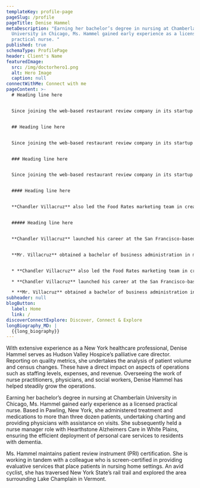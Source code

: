 ```yaml
---
templateKey: profile-page
pageSlug: /profile
pageTitle: Denise Hammel
metaDescription: "Earning her bachelor’s degree in nursing at Chamberlain
  University in Chicago, Ms. Hammel gained early experience as a licensed
  practical nurse. "
published: true
schemaType: ProfilePage
header: Client's Name
featuredImage:
  src: /img/doctorhero1.png
  alt: Hero Image
  caption: null
connectWithMe: Connect with me
pageContent: >-
  # Heading line here


  Since joining the web-based restaurant review company in its startup phase, **Chandler Villacruz** has spearheaded market research activities that have allowed the firm to build effective advertising campaigns and achieve sound business growth.


  ## Heading line here


  Since joining the web-based restaurant review company in its startup phase, **Chandler Villacruz** has spearheaded market research activities that have allowed the firm to build effective advertising campaigns and achieve sound business growth.


  ### Heading line here


  Since joining the web-based restaurant review company in its startup phase, **Chandler Villacruz** has spearheaded market research activities that have allowed the firm to build effective advertising campaigns and achieve sound business growth.


  #### Heading line here


  **Chandler Villacruz** also led the Food Rates marketing team in creating a successful *user rewards program* that boosted online signups by 10,000 accounts in its first 30 days. For his achievements in his field, the [San Francisco Business Times](file:///home/surajit/Downloads/executives%20(2)/executives/profile.html#) recognized him as one of its “40 Under 40” *business leaders* in 2014.


  ##### Heading line here


  **Chandler Villacruz** launched his career at the San Francisco-based Healthy Living. After only six years with the firm, he advanced from his position of marketing associate to the role of marketing director.


  **Mr. Villacruz** obtained a bachelor of business administration in marketing from the Mays Business School at Texas A&M University, where he pursued the Advertising Strategy career track. Subsequently, he earned a master of science in marketing at the University of Southern California.


  * **Chandler Villacruz** also led the Food Rates marketing team in creating a successful *user rewards program* that boosted online signups by 10,000 accounts in its first 30 days. For his achievements in his field, the [San Francisco Business Times](file:///home/surajit/Downloads/executives%20(2)/executives/profile.html#) recognized him as one of its “40 Under 40” *business leaders* in 2014.

  * **Chandler Villacruz** launched his career at the San Francisco-based Healthy Living. After only six years with the firm, he advanced from his position of marketing associate to the role of marketing director.

  * **Mr. Villacruz** obtained a bachelor of business administration in marketing from the Mays Business School at Texas A&M University, where he pursued the Advertising Strategy career track. Subsequently, he earned a master of science in marketing at the University of Southern California.
subheader: null
blogButton:
  label: Home
  link: /
discoverConnectExplore: Discover, Connect & Explore
longBiography_MD: |
  {{long_biography}}
---
```

With extensive experience as a New York healthcare professional, Denise Hammel serves as Hudson Valley Hospice’s palliative care director. Reporting on quality metrics, she undertakes the analysis of patient volume and census changes. These have a direct impact on aspects of operations such as staffing levels, expenses, and revenue. Overseeing the work of nurse practitioners, physicians, and social workers, Denise Hammel has helped steadily grow the operations.

Earning her bachelor’s degree in nursing at Chamberlain University in Chicago, Ms. Hammel gained early experience as a licensed practical nurse. Based in Pawling, New York, she administered treatment and medications to more than three dozen patients, undertaking charting and providing physicians with assistance on visits. She subsequently held a nurse manager role with Hearthstone Alzheimers Care in White Plains, ensuring the efficient deployment of personal care services to residents with dementia.

Ms. Hammel maintains patient review instrument (PRI) certification. She is working in tandem with a colleague who is screen-certified in providing evaluative services that place patients in nursing home settings. An avid cyclist, she has traversed New York State’s rail trail and explored the area surrounding Lake Champlain in Vermont.